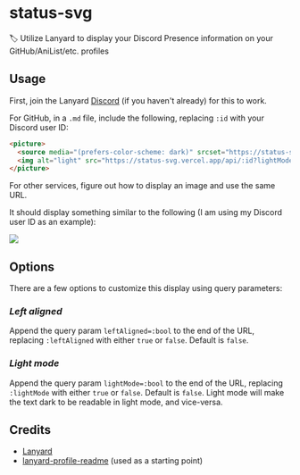 # status-svg

🏷️ Utilize Lanyard to display your Discord Presence information on your GitHub/AniList/etc. profiles

## Usage

First, join the Lanyard [Discord](https://discord.com/invite/WScAm7vNGF) (if you haven't already) for this to work.

For GitHub, in a `.md` file, include the following, replacing `:id` with your Discord user ID:

```md
<picture>
  <source media="(prefers-color-scheme: dark)" srcset="https://status-svg.vercel.app/api/:id">
  <img alt="light" src="https://status-svg.vercel.app/api/:id?lightMode=true">
</picture>
```

For other services, figure out how to display an image and use the same URL.

It should display something similar to the following (I am using my Discord user ID as an example):

<picture>
  <source media="(prefers-color-scheme: dark)" srcset="https://status-svg.vercel.app/api/707743097488146524?leftAligned=true">
  <img src="https://status-svg.vercel.app/api/asdasd?leftAligned=true?lightMode=true">
</picture>

## Options

There are a few options to customize this display using query parameters:

### ___Left aligned___

Append the query param `leftAligned=:bool` to the end of the URL, replacing `:leftAligned` with either `true` or `false`. Default is `false`.

### ___Light mode___

Append the query param `lightMode=:bool` to the end of the URL, replacing `:lightMode` with either `true` or `false`. Default is `false`. Light mode will make the text dark to be readable in light mode, and vice-versa.

## Credits
- [Lanyard](https://github.com/Phineas/lanyard)
- [lanyard-profile-readme](https://github.com/cnrad/lanyard-profile-readme) (used as a starting point)
